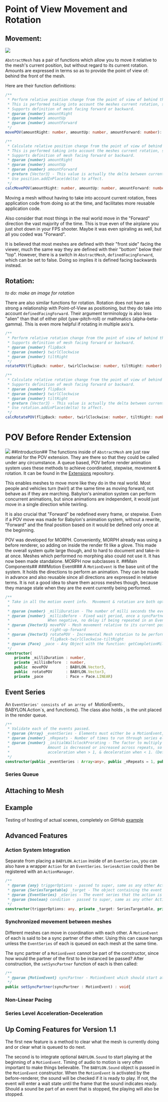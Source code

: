 # Point of View Movement and Rotation
## Movement: ##
![](https://raw.githubusercontent.com/BabylonJS/Extensions/master/POV/doc-assist/POV-Movement.png)

`AbstractMesh` has a pair of functions which allow you to move it relative to the mesh's current position, but without regard to its current rotation.  Amounts are expressed in terms so as to provide the point of view of: behind the front of the mesh.

Here are their function definitions:

```typescript
/**
 * Perform relative position change from the point of view of behind the front of the mesh.
 * This is performed taking into account the meshes current rotation, so you do not have to care.
 * Supports definition of mesh facing forward or backward.
 * @param {number} amountRight
 * @param {number} amountUp
 * @param {number} amountForward
 */
movePOV(amountRight: number, amountUp: number, amountForward: number): void;
```

```typescript
/**
 * Calculate relative position change from the point of view of behind the front of the mesh.
 * This is performed taking into account the meshes current rotation, so you do not have to care.
 * Supports definition of mesh facing forward or backward.
 * @param {number} amountRight
 * @param {number} amountUp
 * @param {number} amountForward
 * @return {Vector3} - This value is actually the delta between current & future position.
 * Use position.addInPlace(delta) to affect.
 */
calcMovePOV(amountRight: number, amountUp: number, amountForward: number): BABYLON.Vector3;
```

Moving a mesh without having to take into account current rotation, frees application code from doing so at the time, and facilitates more reusable application code.

Also consider that most things in the real world move in the "Forward" direction the vast majority of the time.  This is true even of the airplane you just shot down in your FPS shooter.  Maybe it was even spiraling as well, but all you coded was "Forward".

It is believed that most meshes are defined with their "front side" facing the viewer,  much the same way they are defined with their "bottom" below their "top".  However, there is a switch in `AbstractMesh`, `definedFacingForward`, which can be set to false.  Doing so implies it is defined facing backwards instead. 

## Rotation: ##
*to do: make an image for rotation*

There are also similar functions for rotation.  Rotation does not have as strong a relationship with Point-of-View as positioning, but they do take into account `definedFacingForward`.  Their argument terminology is also less "alien" than that of either pilot (yaw-pitch-roll) or mathmatics (alpha-beta-gamma).  This is even more helpful if rotating in multiple axis's.
```typescript
/**
 * Perform relative rotation change from the point of view of behind the front of the mesh.
 * Supports definition of mesh facing forward or backward.
 * @param {number} flipBack
 * @param {number} twirlClockwise
 * @param {number} tiltRight
 */
rotatePOV(flipBack: number, twirlClockwise: number, tiltRight: number): void;
```

```typescript
/**
 * Calculate relative rotation change from the point of view of behind the front of the mesh.
 * Supports definition of mesh facing forward or backward.
 * @param {number} flipBack
 * @param {number} twirlClockwise
 * @param {number} tiltRight
 * @return {Vector3} - This value is actually the delta between current & future rotation.
 * Use rotation.addinPlace(delta) to affect.
 */
calcRotatePOV(flipBack: number, twirlClockwise: number, tiltRight: number): BABYLON.Vector3;
```
# POV Before Render Extension 
![](https://raw.githubusercontent.com/BabylonJS/Extensions/master/POV/doc-assist/POV-System.png)
##Introduction##
The functions inside of `AbstractMesh` are just raw material for the POV extension.  They are there so that they could be called under any circumstance.  A queue based, POV before render animation system uses these methods to achieve coordinated, stepwise, movement & rotation.  It can be found in the [Extensions](https://github.com/BabylonJS/Extensions/tree/master/POV) repository.

This enables meshes to move more like they do in the real world.  Most people and vehicles turn (twirl) at the same time as moving forward, not behave as if they are marching. Babylon's animation system can perform concurrent animations, but since animations are independent, it would just move in a single direction while twirling.

It is also crucial that "Forward" be redefined every frame, or stepwise.  Even if a POV move was made for Babylon's animation system, without a rewrite, "Forward" and the final position based on it would be defined only once at the beginning. 

POV was developed for MORPH.  Conveniently, MORPH already was using a before renderer, so adding on inside the render fit like a glove.  This made the overall system quite large though, and to hard to document and take-in at once.  Meshes which performed no morphing also could not use it.  It has now been made standalone.  MORPH now subclasses it.
##Main Components##
###Motion Event###
A `MotionEvent` is the base unit of the system.  It holds the directions to perform an animation.  They can be made in advance and also reusable since all directions are expressed in relative terms.  It is not a good idea to share them across meshes though, because they manage state when they are the event currently being performed.
```typescript
/**
 * Take in all the motion event info.  Movement & rotation are both optional, but both being null is usually for sub-classing.
 * 
 * @param {number} _milliDuration - The number of milli seconds the event is to be completed in
 * @param {number} _millisBefore - Fixed wait period, once a syncPartner (if any) is also ready (default 0)
 *                 When negative, no delay if being repeated in an EventSeries
 * @param {Vector3} movePOV - Mesh movement relative to its current position/rotation to be performed or null
 *                  right-up-forward
 * @param {Vector3} rotatePOV - Incremental Mesh rotation to be performed or null
 *                  flipBack-twirlClockwise-tiltRight
 * @param {Pace} _pace - Any Object with the function: getCompletionMilestone(currentDurationRatio) (default Pace.LINEAR)
 */
constructor(
    private _milliDuration : number, 
    private _millisBefore  : number, 
    public  movePOV        : BABYLON.Vector3, 
    public  rotatePOV      : BABYLON.Vector3,  
    private _pace          : Pace = Pace.LINEAR)
```

## Event Series
An `EventSeries' consists of an array of `MotionEvent`s, `BABYLON.Action`s, and functions().  The class also holds , is the unit placed in the render queue.
```typescript
/**
 * Validate each of the events passed.
 * @param {Array} _eventSeries - Elements must either be a MotionEvent, Action, or function.
 * @param {number} _nRepeats - Number of times to run through series elements.  There is sync across runs. (Default 1)
 * @param {number} _initialWallclockProrating - The factor to multiply the duration of a MotionEvent before returning.
 *                 Amount is decreased or increased across repeats, so that it is 1 for the final repeat.  Facilitates
 *                 acceleration when > 1, & deceleration when < 1. (Default 1)
 */
constructor(public _eventSeries : Array<any>, public _nRepeats = 1, public _initialWallclockProrating = 1.0)
```
### Series Queue

## Attaching to Mesh

## Example
Testing of hosting of actual scenes, completely on GitHub
[example](https://raw.githubusercontent.com/BabylonJS/Extensions/master/POV/tester.html)

## Advanced Features
### Action System Integration
Separate from placing a `BABYLON.Action` inside of an `EventSeries`, you can also have a wrapper `Action` for an `EventSeries`.  `SeriesAction` could then be registered with an `ActionManager`.
```typescript
/**
 * @param {any} triggerOptions - passed to super, same as any other Action
 * @param {SeriesTargetable} _target - The object containing the event queue.  Using an interface for MORPH sub-classing.
 * @param {EventSeries} _eSeries - The event series that the action is to submit to the queue.
 * @param {boolean} condition - passed to super, same as any other Action
 */
constructor(triggerOptions: any, private _target: SeriesTargetable, private _eSeries : EventSeries, condition?: BABYLON.Condition);
```
### Synchronized movement between meshes
Different meshes can move in coordination with each other.  A `MotionEvent` of each is said to be a sync partner of the other.  Using this can cause hangs unless the `EventSeries` of each is queued on each mesh at the same time.

The sync partner of a `MotionEvent` cannot be part of the constructor, since how would the partner of the first to be instanced be passed?  After construction, the `setSyncPartner` function of each is then called:
```typescript
/**
 * @param {MotionEvent} syncPartner - MotionEvent which should start at the same time as this one.
 */
public setSyncPartner(syncPartner : MotionEvent) : void{
```
### Non-Linear Pacing
### Series Level Acceleration-Deceleration
## Up Coming Features for Version 1.1
The first new feature is a method to clear what the mesh is currently doing and or clear what is queued to do next.  

The second is to integrate optional `BABYLON.Sound` to start playing at the beginning of a `MotionEvent`.  Timing of audio to motion is very often important to make things believable.  The `BABYLON.Sound` object is passed in the `MotionEvent` constructor.  When the `MotionEvent` is activated by the before-renderer,  the sound will be checked if it is ready to play.  If not, the event will enter a wait state until the frame that the sound indicates ready.  Should a sound be part of an event that is stopped, the playing will also be stopped.
